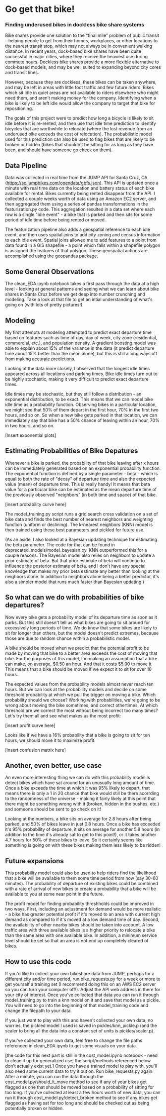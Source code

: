 # Go get that bike! 
### Finding underused bikes in dockless bike share systems

Bike shares provide one solution to the “final mile” problem of public transit - helping people to get from their homes, workplaces, or other locations to the nearest transit stop, which may not always be in convenient walking distance. In recent years, dock-based bike shares have been quite successful in major cities, where they receive the heaviest use during commute hours.  Dockless bike shares provide a more flexible alternative to dock-based models, and may be well suited to expanding beyond city cores and transit lines. 

However, because they are dockless, these bikes can be taken anywhere, and may be left in areas with little foot traffic and few future riders. Bikes which sit idle in quiet areas are not available to riders elsewhere who might need them, and aren’t making money for the company. Identifying when a bike is likely to be left idle would allow the company to target that bike for repositioning.

The goals of this project were to predict how long a bicycle is likely to sit idle before it is re-rented, and then use that idle time prediction to identify bicycles that are worthwhile to relocate (where the lost revenue from an underused bike exceeds the cost of relocation). The probabilistic model used for this prediction can also be used to flag bikes that are likely to be broken or hidden (bikes that shouldn't be sitting for as long as they have been, and should have someone go check on them).

## Data Pipeline

Data was collected in real time from the JUMP API for Santa Cruz, CA (https://sc.jumpbikes.com/opendata/gbfs.json). This API is updated once a minute with real time data on the location and battery status of each bike available for rental. Bikes currently being rented disappear from the API. I collected a couple weeks worth of data using an Amazon EC2 server, and then aggregated them using a series of pandas transformations in the featurization.py code. This aggregation resulted in a data set where each row is a single "idle event" - a bike that is parked and then sits for some period of idle time before being rented or moved.

The featurization pipeline also adds a geospatial reference to each idle event, and then uses spatial joins to add city zoning and census information to each idle event. Spatial joins allowed me to add features to a point from data found in a GIS shapefile - a point which falls within a shapefile polygon is assigned the features of that polygon. These geospatial actions are accomplished using the geopandas package.

## Some General Observations

The clean_EDA.ipynb notebook takes a first pass through the data at a high level - looking at general patterns and seeing what we can learn about bike shares in Santa Cruz before we get deep into number crunching and modeling. Take a look at that file to get an intial understanding of what's going on (with lots of pretty pictures!)

## Modeling

My first attempts at modeling attempted to predict exact departure time based on features such as time of day, day of week, city zone (residential, commercial, etc.), and population density. A gradient boosting model was able to explain about 15% of the variance in the data (it predict departure time about 15% better than the mean alone), but this is still a long ways off from making accurate predictions.

Looking at the data more closely, I observed that the longest idle times appeared across all locations and parking times. Bike idle times turn out to be highly stochastic, making it very difficult to predict exact departure times. 

Idle times may be stochastic, but they still follow a distribution - an exponential distribution, to be exact. This means that we can model bike idle time as a probability function. Observing bikes in a particular location, we might see that 50% of them depart in the first hour, 70% in the first two hours, and so on. So when a new bike gets parked in that location, we can immediately say that bike has a 50% chance of leaving within an hour, 70% in two hours, and so on.

[Insert exponential plots]

## Estimating Probabilities of Bike Depatures

Whenever a bike is parked, the probability of that bike leaving after x hours can be immediately generated based on an exponential probability function. The exponential function is defined by a single parameter - beta - which is equal to both the rate of "decay" of departure time and also the expected value (mean) of departure time. This is really handy! It means that beta value for a particular bike can be estimated as the mean departure time of the previously observed "neighbors" (in both time and space) of that bike. 

[insert probability curve here]

The model_training.py script runs a grid search cross validation on a set of bike data and finds the best number of nearest neighbors and weighting function (uniform or declining). The k-nearest neighbors (KNN) model is then trained using these best parameters and pickled for future use.

(As an aside, I also looked at a Bayesian updating technique for estimating the beta parameter. The code for that can be found in deprecated_models/model_bayesian.py. KNN outperformed this for a couple reasons. The Bayesian model also relies on neighbors to update a prior estimate of beta. But that prior estimate of beta will continue to influence the posterior estimate of beta, and I don't have any special knowledge that makes my prior beta estimate any better than looking at the neighbors alone. In addition to neighbors alone being a better predictor, it's also a simpler model that runs much faster than Bayesian updating.)

## So what can we do with probabilities of bike departures?

Now every bike gets a probability model of its departure time as soon as it parks. But this still doesn't tell us what bikes are going to sit around for excessively long periods of time. We do know that some bikes are likely to sit for longer than others, but the model doesn't predict extremes, because those are due to random chance within a probabilistic model.

A bike should be moved when we predict that the potential profit to be made by moving that bike to a better area exceeds the cost of moving that bike. For the purposes of this model, I'm making an assumption that a bike can make, on average, \$0.50 an hour. And that it costs \$5.00 to move it. This means that a bike should be moved if we expect it to sit for over 10 hours.

The expected values from the probability models almost never reach ten hours. But we can look at the probability models and decide on some threshold probability at which we pull the trigger on moving a bike. Which probability should we choose? Working with probabilities, we're going to be wrong about moving the bike sometimes, and correct othertimes. At which threshold are we correct the most without being incorrect too many times? Let's try them all and see what makes us the most profit: 

[insert profit curve here]

Looks like if we have a 16% probability that a bike is going to sit for ten hours, we should move it to maximize profit.

[insert confusion matrix here]

## Another, even better, use case

An even more interesting thing we can do with this probability model is detect bikes which have sat around for an unusually long amount of time. Once a bike exceeds the time at which it was 95% likely to depart, that means there is only a 1 in 20 chance that bike would still be there acorrding to the randomness of the universe - making it fairly likely at this point that there might be something wrong with it (broken, hidden in the bushes, etc.) and someone should be sent to go check on it!

Looking at the numbers, a bike sits on average for 2.8 hours after being parked, and 50% of bikes leave in just 0.8 hours. Once a bike has exceeded it's 95% probability of departure, it sits on average for another 5.8 hours (in addition to the time it's already sat to get to this point!), or it takes another 4.7 hours for 50% of these bikes to leave. So it certainly seems like something is going on with these bikes making them less likely to be ridden!

## Future expansions

This probability model could also be used to help riders find the likelihood that a bike will be available to them some time period from now (say 30-60 minutes). The probability of departure of existing bikes could be combined with a rate of arrival of new bikes to create a probability that a bike will be available to you at some near point in the future.

The profit model for finding probability threshholds could be improved in two ways. First, including an adjustment for demand would be more realistic - a bike has greater potential profit if it's moved to an area with current high demand as compared to if it's moved at a low demand time of day. Second, the availability of other nearby bikes should be taken into account. A low traffic area with three available bikes is a higher priority to relocate a bike than the same area with one available bike. In addition, a minimum service level should be set so that an area is not end up completely cleared of bikes.

## How to use this code

If you'd like to collect your own bikeshare data from JUMP, perhaps for a different city and/or time period, run bike_requests.py for a week or more to get yourself a training set (I recommend doing this on an AWS EC2 server so you can turn your computer off!). Adjust the API web address in there for your city of interest. Once you've collected that data you can run it through model_training.py to train a knn model on it and save that model as a pickle. You will need to go into the beginning of that model_training code and change the filepath to your data. 

If you just want to play with this and haven't collected your own data, no worries, the pickled model I used is saved in pickles/knn_pickle.p (and the scaler to bring all the data into a constant set of units is pickles/scaler.p).

If you've collected your own data, feel free to change the file paths referenced in clean_EDA.ipynb to get some visuals on your data.

[the code for this next part is still in the cost_model.ipynb notebook - need to clean it up for generalized use; the script/methods referenced below don't actually exist yet.]
Once you have a trained model to play with, you'll also need some current data to try it out on. Run bike_requests.py again. After a minute, you can run the data through the cost_model.py/should_it_move method to see if any of your bikes get flagged as one that should be moved based on a probability of sitting for too long. If you've collected at least a few hours worth of new data, you can run it through cost_model.py/detect_broken method to see if any bikes get flagged as having sat for too long and should be checked out as being potentially broken or hidden.